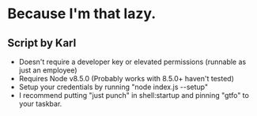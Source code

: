 # Because I'm that lazy.
## Script by Karl

* Doesn't require a developer key or elevated permissions (runnable as just an employee)
* Requires Node v8.5.0 (Probably works with 8.5.0+ haven't tested)
* Setup your credentials by running "node index.js --setup"
* I recommend putting "just punch" in shell:startup and pinning "gtfo" to your taskbar.
